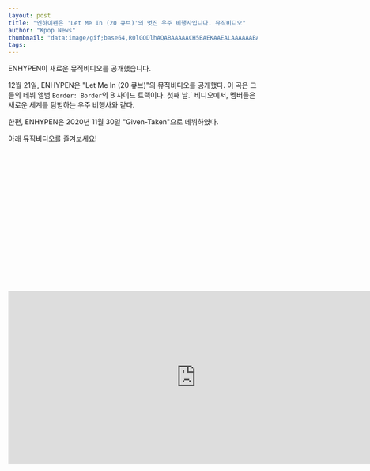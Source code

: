 ```yaml
---
layout: post
title: "엔하이펜은 'Let Me In (20 큐브)'의 멋진 우주 비행사입니다. 뮤직비디오"
author: "Kpop News"
thumbnail: "data:image/gif;base64,R0lGODlhAQABAAAAACH5BAEKAAEALAAAAAABAAEAAAICTAEAOw=="
tags: 
---
```



ENHYPEN이 새로운 뮤직비디오를 공개했습니다.

12월 21일, ENHYPEN은 "Let Me In (20 큐브)"의 뮤직비디오를 공개했다. 이 곡은 그들의 데뷔 앨범 `Border: Border`의 B 사이드 트랙이다. 첫째 날.` 비디오에서, 멤버들은 새로운 세계를 탐험하는 우주 비행사와 같다.

한편, ENHYPEN은 2020년 11월 30일 "Given-Taken"으로 데뷔하였다.

아래 뮤직비디오를 즐겨보세요!


<div class="video_wrapper" style="padding-top: 56.25%;">
    <iframe width="760" height="350" frameborder="0" allow="accelerometer; autoplay; clipboard-write; encrypted-media; gyroscope; picture-in-picture" allowfullscreen="" class="lazyload" src="https://www.youtube.com/embed/FKG48r9Wl8o"></iframe>
</div>
